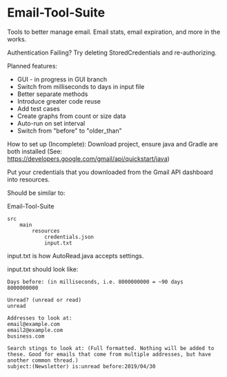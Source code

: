 # Email-Tool-Suite
Tools to better manage email. Email stats, email expiration, and more in the works.


Authentication Failing?
Try deleting StoredCredentials and re-authorizing.

Planned features:
* GUI - in progress in GUI branch
* Switch from milliseconds to days in input file
* Better separate methods
* Introduce greater code reuse
* Add test cases
* Create graphs from count or size data
* Auto-run on set interval
* Switch from "before" to "older_than"

How to set up (Incomplete):
Download project, ensure java and Gradle are both installed (See: https://developers.google.com/gmail/api/quickstart/java)

Put your credentials that you downloaded from the Gmail API dashboard into resources.

Should be similar to:

Email-Tool-Suite
    
    src
        main
            resources
                credentials.json
                input.txt

input.txt is how AutoRead.java accepts settings.

input.txt should look like:

    Days before: (in milliseconds, i.e. 8000000000 = ~90 days
    8000000000

    Unread? (unread or read)
    unread

    Addresses to look at:
    email@example.com
    email2@example.com
    business.com

    Search stings to look at: (Full formatted. Nothing will be added to these. Good for emails that come from multiple addresses, but have another common thread.)
    subject:(Newsletter) is:unread before:2019/04/30




